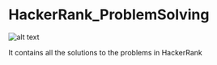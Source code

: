 # HackerRank_ProblemSolving
![alt text](https://github.com/sandipan08/HackerRank_ProblemSolving/blob/master/HackerRank_Icon-1000px.png)

It contains all the solutions to the problems in HackerRank
